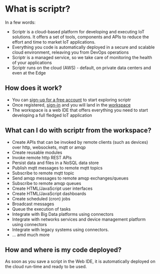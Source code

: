 # What is scriptr?

In a few words: 

- Scriptr is a cloud-based platform for developing and executing IoT solutions. It offers a set of tools, components and APIs to reduce the effort and time to market IoT applications.
- Everything you code is automatically deployed in a secure and scalable cloud environment, releaving you from DevOps operations
- Scriptr is a managed service, so we take care of monitoring the health of your applications
- Scriptr runs on the cloud (AWS) - default, on private data centers and even at the Edge

## How does it work?

- You can [sign-up for a free account](https://www.scriptr.io/register) to start exploring scriptr
- Once registered, [sign-in](https://www.scriptr.io/login) and you will land in the [workspace](https://www.scriptr.io/workspace)
- The workspace is a web IDE that offers everything you need to start developing a full fledged IoT application 

## What can I do with scriptr from the workspace?

- Create APIs that can be invoked by remote clients (such as devices) over http, websockets, mqtt or amqp
- Create reusable modules
- Invoke remote http REST APIs
- Persist data and files in a NoSQL data store
- Publish mqtt messages to remote mqtt topics
- Subscribe to remote mqtt topic
- Send amqp messages to remote amqp exchanges/queues
- Subscribe to remote amqp queues
- Create HTML/JavaScript user interfaces
- Create HTML/JavaScript dashboards
- Create scheduled (cron) jobs 
- Broadcast messages
- Queue the execution of tasks
- Integrate with Big Data platforms using connectors
- Integrate with networks services and device management platform using connectors
- Integrate with legacy systems using connectors.
- ... amd much more

## How and where is my code deployed?

As soon as you save a script in the Web IDE, it is automatically deployed on the cloud run-time and ready to be used.



